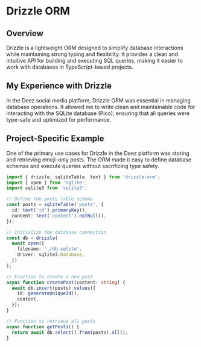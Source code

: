 # Drizzle ORM

## Overview
Drizzle is a lightweight ORM designed to simplify database interactions while maintaining strong typing and flexibility. It provides a clean and intuitive API for building and executing SQL queries, making it easier to work with databases in TypeScript-based projects.

## My Experience with Drizzle
In the Deez social media platform, Drizzle ORM was essential in managing database operations. It allowed me to write clean and maintainable code for interacting with the SQLite database (Pico), ensuring that all queries were type-safe and optimized for performance.

## Project-Specific Example
One of the primary use cases for Drizzle in the Deez platform was storing and retrieving emoji-only posts. The ORM made it easy to define database schemas and execute queries without sacrificing type safety.

```typescript
import { drizzle, sqliteTable, text } from 'drizzle-orm';
import { open } from 'sqlite';
import sqlite3 from 'sqlite3';

// Define the posts table schema
const posts = sqliteTable('posts', {
  id: text('id').primaryKey(),
  content: text('content').notNull(),
});

// Initialize the database connection
const db = drizzle(
  await open({
    filename: './db.sqlite',
    driver: sqlite3.Database,
  })
);

// Function to create a new post
async function createPost(content: string) {
  await db.insert(posts).values({
    id: generateUniqueId(),
    content,
  });
}

// Function to retrieve all posts
async function getPosts() {
  return await db.select().from(posts).all();
}
